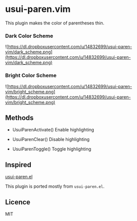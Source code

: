 usui-paren.vim
==============

This plugin makes the color of parentheses thin.

### Dark Color Scheme

![https://dl.dropboxusercontent.com/u/14832699/usui-paren-vim/dark_scheme.png](https://dl.dropboxusercontent.com/u/14832699/usui-paren-vim/dark_scheme.png)

### Bright Color Scheme

![https://dl.dropboxusercontent.com/u/14832699/usui-paren-vim/bright_scheme.png](https://dl.dropboxusercontent.com/u/14832699/usui-paren-vim/bright_scheme.png)

Methods
-------

- UsuiParenActivate()
    Enable highlighting

- UsuiParenClear()
    Disable highlighting

- UsuiParenToggle()
    Toggle highlighting

Inspired
--------

[usui-paren.el](https://github.com/tokuhirom/dotfiles/blob/master/.emacs.d/elisp/usui-paren.el)

This plugin is ported mostly from `usui-paren.el`.

Licence
-------

MIT
